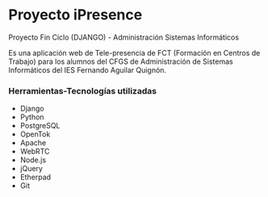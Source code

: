 # Proyecto iPresence
Proyecto Fin Ciclo (DJANGO) - Administración Sistemas Informáticos

Es una aplicación web de Tele-presencia de FCT (Formación en Centros de Trabajo) para los alumnos del CFGS de Administración de Sistemas Informáticos del IES Fernando Aguilar Quignón.

### Herramientas-Tecnologías utilizadas

- Django
- Python
- PostgreSQL
- OpenTok
- Apache
- WebRTC
- Node.js
- jQuery
- Etherpad
- Git

